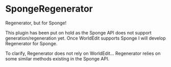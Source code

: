 # SpongeRegenerator
Regenerator, but for Sponge!

This plugin has been put on hold as the Sponge API does not support generation/regeneration yet. 
Once WorldEdit supports Sponge I will develop Regenerator for Sponge.

To clarify, Regenerator does not rely on WorldEdit... Regenerator relies on some similar methods existing in the Sponge API.
